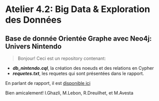 # Atelier 4.2: Big Data & Exploration des Données
## Base de donnée Orientée Graphe avec Neo4j: Univers Nintendo

> Bonjour!
Ceci est un repository contenant:
- **_db_nintendo.cql_**, la création des noeuds et des relations en Cypher
- **_requetes.txt_**, les requetes qui sont présentées dans le rapport.

En parlant de rapport, il est [disponible ici](https://github.com/avmolaei/db_nintendo/blob/master/Nintendo%20DB.pdf)

Bien amicalement!
I.Ghazli, M.Lebon, R.Dreuilhet, et M.Avesta
